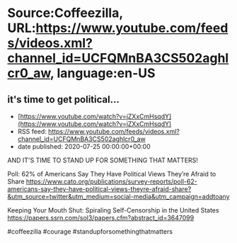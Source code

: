 # Source:Coffeezilla, URL:https://www.youtube.com/feeds/videos.xml?channel_id=UCFQMnBA3CS502aghlcr0_aw, language:en-US

## it's time to get political...
 - [https://www.youtube.com/watch?v=jZXxCmHsqdY](https://www.youtube.com/watch?v=jZXxCmHsqdY)
 - RSS feed: https://www.youtube.com/feeds/videos.xml?channel_id=UCFQMnBA3CS502aghlcr0_aw
 - date published: 2020-07-25 00:00:00+00:00

AND IT'S TIME TO STAND UP FOR SOMETHING THAT MATTERS! 

Poll: 62% of Americans Say They Have Political Views They’re Afraid to Share
https://www.cato.org/publications/survey-reports/poll-62-americans-say-they-have-political-views-theyre-afraid-share?&utm_source=twitter&utm_medium=social-media&utm_campaign=addtoany

Keeping Your Mouth Shut: Spiraling Self-Censorship in the United States
https://papers.ssrn.com/sol3/papers.cfm?abstract_id=3647099

#coffeezilla #courage #standupforsomethingthatmatters

